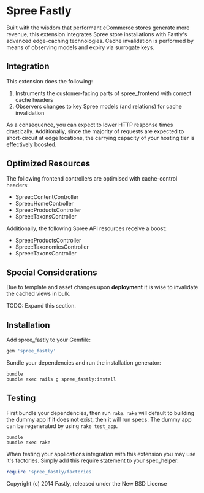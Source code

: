 Spree Fastly
===========

Built with the wisdom that performant eCommerce stores generate more
revenue, this extension integrates Spree store installations with
Fastly's advanced edge-caching technologies. Cache invalidation is
performed by means of observing models and expiry via surrogate keys.

Integration
-----------

This extension does the following:

   1. Instruments the customer-facing parts of spree_frontend with
      correct cache headers
   1. Observers changes to key Spree models (and relations) for cache invalidation

As a consequence, you can expect to lower HTTP response times
drastically. Additionally, since the majority of requests are expected
to short-circuit at edge locations, the carrying capacity of your
hosting tier is effectively boosted.

Optimized Resources
-------------------

The following frontend controllers are optimised with cache-control
headers:

   * Spree::ContentController
   * Spree::HomeController
   * Spree::ProductsController
   * Spree::TaxonsController

Additionally, the following Spree API resources receive a boost:

   * Spree::ProductsController
   * Spree::TaxonomiesController
   * Spree::TaxonsController

Special Considerations
----------------------

Due to template and asset changes upon **deployment** it is wise to
invalidate the cached views in bulk.

TODO: Expand this section.

Installation
------------

Add spree_fastly to your Gemfile:

```ruby
gem 'spree_fastly'
```

Bundle your dependencies and run the installation generator:

```shell
bundle
bundle exec rails g spree_fastly:install
```

Testing
-------

First bundle your dependencies, then run `rake`. `rake` will default to building the dummy app if it does not exist, then it will run specs. The dummy app can be regenerated by using `rake test_app`.

```shell
bundle
bundle exec rake
```

When testing your applications integration with this extension you may use it's factories.
Simply add this require statement to your spec_helper:

```ruby
require 'spree_fastly/factories'
```

Copyright (c) 2014 Fastly, released under the New BSD License
